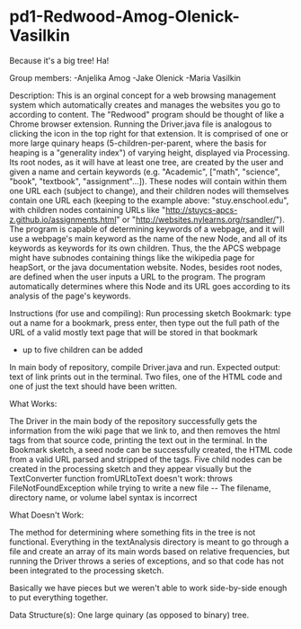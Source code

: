pd1-Redwood-Amog-Olenick-Vasilkin
=================================

Because it's a big tree! Ha!

Group members:
-Anjelika Amog
-Jake Olenick
-Maria Vasilkin

Description:
  This is an orginal concept for a web browsing management system which automatically creates and manages the websites you go to according to content. 
  The "Redwood" program should be thought of like a Chrome browser extension. Running the Driver.java file is analogous to clicking the icon in the top right for that extension. It is comprised of one or more large quinary heaps (5-children-per-parent, where the basis for heaping is a "generality index") of varying height, displayed via Processing. Its root nodes, as it will have at least one tree, are created by the user and given a name and certain keywords (e.g. "Academic", ["math", "science", "book", "textbook", "assignment"...]). These nodes will contain within them one URL each (subject to change), and their children nodes will themselves contain one URL each (keeping to the example above: "stuy.enschool.edu", with children nodes containing URLs like "http://stuycs-apcs-z.github.io/assignments.html" or "http://websites.nylearns.org/rsandler/"). The program is capable of determining keywords of a webpage, and it will use a webpage's main keyword as the name of the new Node, and all of its keywords as keywords for its own children. Thus, the the APCS webpage might have subnodes containing things like the wikipedia page for heapSort, or the java documentation website. Nodes, besides root nodes, are defined when the user inputs a URL to the program. The program automatically determines where this Node and its URL goes according to its analysis of the page's keywords.  

Instructions (for use and compiling): 
  Run processing sketch Bookmark: type out a name for a bookmark, press enter, then type out the full path of the URL of a valid mostly text page that will be stored in that bookmark
  - up to five children can be added
  
  In main body of repository, compile Driver.java and run. Expected output: text of link prints out in the terminal. Two files, one of the HTML code and one of just the text should have been written.

What Works:

The Driver in the main body of the repository successfully gets the information from the wiki page that we link to, and then removes the html tags from that source code, printing the text out in the terminal. In the Bookmark sketch, a seed node can be successfully created, the HTML code from a valid URL parsed and stripped of the tags. Five child nodes can be created in the processing sketch and they appear visually but the TextConverter function fromURLtoText doesn't work: throws FileNotFoundException while trying to write a new file -- The filename, directory name, or volume label syntax is incorrect

What Doesn't Work:

The method for determining where something fits in the tree is not functional. Everything in the textAnalysis directory is meant to go through a file and create an array of its main words based on relative frequencies, but running the Driver throws a series of exceptions, and so that code has not been integrated to the processing sketch.

Basically we have pieces but we weren't able to work side-by-side enough to put everything together.

Data Structure(s): One large quinary (as opposed to binary) tree. 

